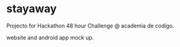 # stayaway

Projecto for Hackathon 48 hour Challenge @ academia de codigo.

website and android app mock up.
